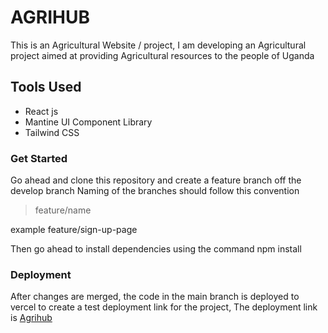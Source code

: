 # AGRIHUB

This is an Agricultural Website / project, I am developing an Agricultural project aimed at providing Agricultural resources to the people of Uganda

## Tools Used
- React js 
- Mantine UI Component Library
- Tailwind CSS

### Get Started
Go ahead and clone this repository and create a feature branch off the develop branch 
Naming of the branches should follow this convention 
> feature/name

example
feature/sign-up-page

Then go ahead to install dependencies using the command 
npm install


### Deployment
After changes are merged, the code in the main branch is deployed to vercel to create a test deployment link for the project, The deployment link is [Agrihub](https://react-agrihub.vercel.app/)

